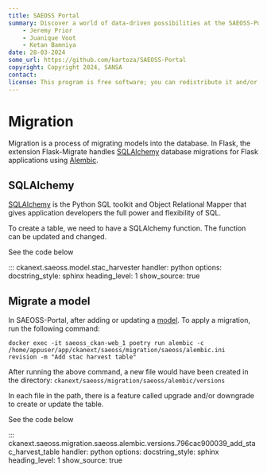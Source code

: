 ```yaml
---
title: SAEOSS Portal
summary: Discover a world of data-driven possibilities at the SAEOSS-Portal, where information converges to empower data sharing and decision-making.
    - Jeremy Prior
    - Juanique Voot
    - Ketan Bamniya
date: 28-03-2024
some_url: https://github.com/kartoza/SAEOSS-Portal
copyright: Copyright 2024, SANSA
contact:
license: This program is free software; you can redistribute it and/or modify it under the terms of the GNU Affero General Public License as published by the Free Software Foundation; either version 3 of the License, or (at your option) any later version.
---
```


# Migration

Migration is a process of migrating models into the database. 
In Flask, the extension Flask-Migrate handles [SQLAlchemy](https://www.sqlalchemy.org/) database migrations for Flask 
applications using [Alembic](https://alembic.sqlalchemy.org/en/latest/).


## SQLAlchemy

[SQLAlchemy](https://www.sqlalchemy.org/) is the Python SQL toolkit and Object Relational Mapper that gives application 
developers the full power and flexibility of SQL.

To create a table, we need to have a SQLAlchemy function. The function can be updated and changed.

See the code below

::: ckanext.saeoss.model.stac_harvester
    handler: python
    options:
        docstring_style: sphinx
        heading_level: 1
        show_source: true



## Migrate a model

In SAEOSS-Portal, after adding or updating a [model](model.md). To apply a migration, run the following command: 

```
docker exec -it saeoss_ckan-web_1 poetry run alembic -c /home/appuser/app/ckanext/saeoss/migration/saeoss/alembic.ini  revision -m "Add stac harvest table"
```

After running the above command, a new file would have been created in the directory: `ckanext/saeoss/migration/saeoss/alembic/versions`

In each file in the path, there is a feature called upgrade and/or downgrade to create or update the table. 

See the code below
 
::: ckanext.saeoss.migration.saeoss.alembic.versions.796cac900039_add_stac_harvest_table
    handler: python
    options:
        docstring_style: sphinx
        heading_level: 1
        show_source: true